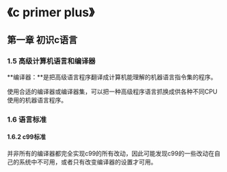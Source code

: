 # 《c primer plus》

## 第一章 初识c语言

### 1.5 高级计算机语言和编译器

**编译器：**是把高级语言程序翻译成计算机能理解的机器语言指令集的程序。

使用合适的编译器或编译器集，可以把一种高级程序语言抓换成供各种不同CPU使用的机器语言程序。

### 1.6 语言标准

#### 1.6.2 c99标准

并非所有的编译器都完全实现c99的所有改动，因此可能发现c99的一些改动在自己的系统中不可用，或者只有改变编译器的设置才可用。

